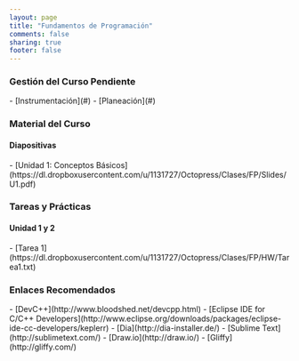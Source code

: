 ```yaml
---
layout: page
title: "Fundamentos de Programación"
comments: false
sharing: true
footer: false
---
```

<h3>Gestión del Curso <span class="label label-warning">Pendiente</span></h3>
- [Instrumentación](#)
- [Planeación](#)

<h3>Material del Curso</h3>
<h4>Diapositivas</h4>
- [Unidad 1: Conceptos Básicos](https://dl.dropboxusercontent.com/u/1131727/Octopress/Clases/FP/Slides/U1.pdf)

<h3>Tareas y Prácticas</h3>
<h4>Unidad 1 y 2</h4>
- [Tarea 1](https://dl.dropboxusercontent.com/u/1131727/Octopress/Clases/FP/HW/Tarea1.txt)

<h3>Enlaces Recomendados</h3>
- [DevC++](http://www.bloodshed.net/devcpp.html)
- [Eclipse IDE for C/C++ Developers](http://www.eclipse.org/downloads/packages/eclipse-ide-cc-developers/keplerr)
- [Dia](http://dia-installer.de/)
- [Sublime Text](http://sublimetext.com/)
- [Draw.io](http://draw.io/)
- [Gliffy](http://gliffy.com/)
